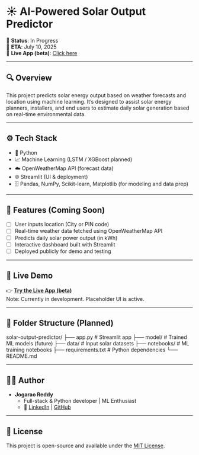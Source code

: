 # ☀️ AI-Powered Solar Output Predictor

🚧 **Status**: In Progress  
📅 **ETA**: July 10, 2025  
🔗 **Live App (beta)**: [Click here](https://jogaraoreddy-solar-output-predictor.streamlit.app)

---

## 🔍 Overview
This project predicts solar energy output based on weather forecasts and location using machine learning. It’s designed to assist solar energy planners, installers, and end users to estimate daily solar generation based on real-time environmental data.

---

## ⚙️ Tech Stack
- 🐍 Python
- 📈 Machine Learning (LSTM / XGBoost planned)
- ☁️ OpenWeatherMap API (forecast data)
- 🌐 Streamlit (UI & deployment)
- 🗄️ Pandas, NumPy, Scikit-learn, Matplotlib (for modeling and data prep)

---

## 🎯 Features (Coming Soon)
- [ ] User inputs location (City or PIN code)
- [ ] Real-time weather data fetched using OpenWeatherMap API
- [ ] Predicts daily solar power output (in kWh)
- [ ] Interactive dashboard built with Streamlit
- [ ] Deployed publicly for demo and testing

---

## 🚀 Live Demo
👉 **[Try the Live App (beta)](https://jogaraoreddy-solar-output-predictor.streamlit.app)**  
Note: Currently in development. Placeholder UI is active.

---

## 📂 Folder Structure (Planned)
solar-output-predictor/
├── app.py # Streamlit app
├── model/ # Trained ML models (future)
├── data/ # Input solar datasets
├── notebooks/ # ML training notebooks
├── requirements.txt # Python dependencies
└── README.md


---

## 👨‍💻 Author
- **Jogarao Reddy**  
  - Full-stack & Python developer | ML Enthusiast  
  - 🔗 [LinkedIn](https://linkedin.com/in/jogarao-reddy) | [GitHub](https://github.com/jogaraoreddy)

---

## 📝 License
This project is open-source and available under the [MIT License](LICENSE).
